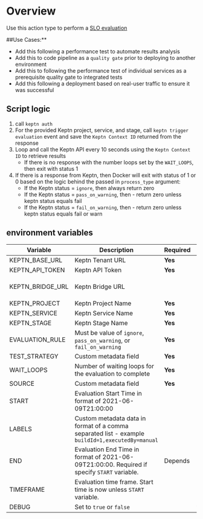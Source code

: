 # Overview

Use this action type to perform a [SLO evaluation](https://keptn.sh/docs/0.8.x/quality_gates/get_started/)

##Use Cases:**
* Add this following a performance test to automate results analysis
* Add this to code pipeline as a `quality gate` prior to deploying to another environment
* Add this to following the performance test of individual services as a prerequisite quality gate to integrated tests
* Add this following a deployment based on real-user traffic to ensure it was successful

## Script logic

1. call `keptn auth`
1. For the provided Keptn project, service, and stage, call `keptn trigger evaluation` event and save the `Keptn Context ID` returned from the response
1. Loop and call the Keptn API every 10 seconds using the `Keptn Context ID` to retrieve results
    * If there is no response with the number loops set by the `WAIT_LOOPS`, then exit with status 1
1. If there is a response from Keptn, then Docker will exit with status of 1 or 0 based on the logic behind the passed in `process_type` argument:
    * If the Keptn status = `ignore`, then always return zero
    * If the Keptn status = `pass_on_warning`, then - return zero unless keptn status equals fail
    * If the Keptn status = `fail_on_warning`, then - return zero unless keptn status equals fail or warn

## environment variables

| Variable | Description | Required | Default |
| -------- | ----------- | ---------| ------- |
| KEPTN_BASE_URL | Keptn Tenant URL  | **Yes** | |
| KEPTN_API_TOKEN | Keptn API Token  | **Yes** | |
| KEPTN_BRIDGE_URL | Keptn Bridge URL  | | value of `KEPTN_BASE_URL` variable |
| KEPTN_PROJECT | Keptn Project Name | **Yes** | |
| KEPTN_SERVICE | Keptn Service Name | **Yes** | |
| KEPTN_STAGE | Keptn Stage Name | **Yes** | |
| EVALUATION_RULE | Must be value of `ignore`, `pass_on_warning`, or `fail_on_warning` | **Yes** | ignore |
| TEST_STRATEGY | Custom metadata field | **Yes** | detached |
| WAIT_LOOPS | Number of waiting loops for the evaluation to complete| **Yes** | 20 |
| SOURCE | Custom metadata field | **Yes** | unknown |
| START | Evaluation Start Time in format of 2021-06-09T21:00:00 | |
| LABELS | Custom metadata data in format of a comma separated list - example `buildId=1,executedBy=manual​` | |
| END | Evaluation End Time in format of 2021-06-09T21:00:00. Required if specify `START` variable. | Depends | |
| TIMEFRAME | Evaluation time frame. Start time is now unless `START` variable. | | 5m |
| DEBUG | Set to `true` or `false` | | false |

